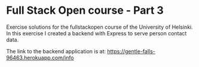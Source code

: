 # Full Stack Open course - Part 3

Exercise solutions for the fullstackopen course of the University of Helsinki. In this exercise I created a backend with Express to serve person contact data.

The link to the backend application is at: https://gentle-falls-96463.herokuapp.com/info
